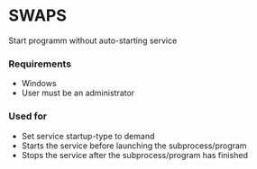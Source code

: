 # SWAPS
Start programm without auto-starting service

### Requirements
* Windows
* User must be an administrator

### Used for
* Set service startup-type to demand
* Starts the service before launching the subprocess/program
* Stops the service after the subprocess/program has finished
